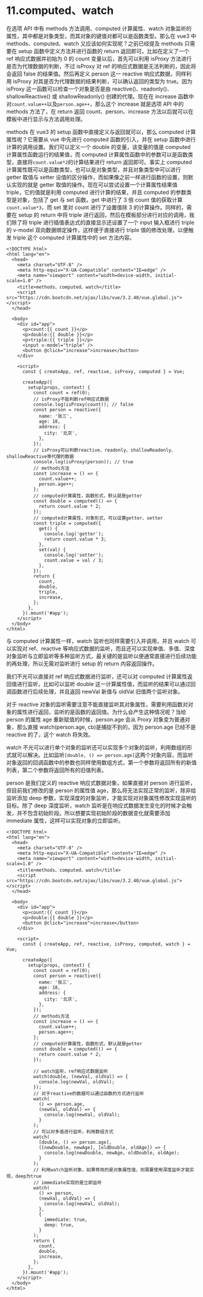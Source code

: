 # 11.computed、watch

在选项 API 中有 methods 方法调用、computed 计算属性、watch 对象监听的属性，其中都是对象类型，而其对象的键值对都可以是函数类型。那么在 vue3 中 methods、computed、watch 又应该如何实现呢？之前已经提及 methods 只需要在 setup 函数中定义方法并进行函数的 return 返回即可。比如在定义了一个 ref 响应式数据并初始为 0 的 count 变量以后，首先可以利用 isProxy 方法进行是否为代理数据的判断，不过 isProxy 对 ref 的响应式数据是无法判断的，因此将会返回 false 的结果值。然后再定义 person 这一 reactive 响应式数据，同样利用 isProxy 对其是否为代理数据的结果判断，可以确认返回的类型为 true。因为 isProxy 这一函数可以检查一个对象是否是由 reactive()、readonly()、shallowReactive() 或 shallowReadonly() 创建的代理。现在在 increase 函数中对`count.value++`以及`person.age++`，那么这个 increase 就是选项 API 中的 methods 方法了，在 return 返回 count、person、increase 方法以后就可以在模板中进行显示与方法调用处理。

methods 在 vue3 的 setup 函数中直接定义与返回就可以，那么 computed 计算属性呢？它需要从 vue 中先进行 computed 函数的引入，并在 setup 函数中进行计算的调用设置。我们可以定义一个 double 的变量，该变量的值是 computed 计算属性函数运行的结果值，而 computed 计算属性函数中的参数可以是函数类型，直接将`count.value*2`的计算结果进行 return 返回即可。事实上 computed 计算属性既可以是函数类型，也可以是对象类型，并且对象类型中可以进行 getter 取值与 setter 设值的区分操作，而如果像之前一样进行函数的设置，则默认实现的就是 getter 取值的操作。现在可以尝试设置一个计算属性结果值 triple，它的值就是利用 computed 进行计算的结果，并且 computed 的参数类型是对象，包括了 get 与 set 函数。get 中进行了 3 倍 count 值的获取计算`count.value*3`，而 set 里对 count 进行了设置值除 3 的计算操作。同样的，需要在 setup 的 return 中将 triple 进行返回，然后在模板部分进行对应的调用，我们除了将 triple 进行插值表达式的直接显示还设置了一个 input 输入框进行 triple 的 v-model 双向数据绑定操作，这样便于直接进行 triple 值的修改处理，以便触发 triple 这个 computed 计算属性中的 set 方法内容。

```vue
<!DOCTYPE html>
<html lang="en">
  <head>
    <meta charset="UTF-8" />
    <meta http-equiv="X-UA-Compatible" content="IE=edge" />
    <meta name="viewport" content="width=device-width, initial-scale=1.0" />
    <title>methods、computed、watch</title>
    <script src="https://cdn.bootcdn.net/ajax/libs/vue/3.2.40/vue.global.js"></script>
  </head>

  <body>
    <div id="app">
      <p>count:{{ count }}</p>
      <p>double:{{ double }}</p>
      <p>triple:{{ triple }}</p>
      <input v-model="triple" />
      <button @click="increase">increase</button>
    </div>

    <script>
      const { createApp, ref, reactive, isProxy, computed } = Vue;

      createApp({
        setup(props, context) {
          const count = ref(0);
          // isProxy不能判断ref响应式数据
          console.log(isProxy(count)); // false
          const person = reactive({
            name: '张三',
            age: 18,
            address: {
              city: '北京',
            },
          });
          // isProxy可以判断reactive、readonly、shallowReadonly、shallowReactive等代理的数据
          console.log(isProxy(person)); // true
          // methods方法
          const increase = () => {
            count.value++;
            person.age++;
          };
          // computed计算属性，函数形式，默认就是getter
          const double = computed(() => {
            return count.value * 2;
          });
          // computed计算属性，对象形式，可以设置getter、setter
          const triple = computed({
            get() {
              console.log('getter');
              return count.value * 3;
            },
            set(val) {
              console.log('setter');
              count.value = val / 3;
            },
          });
          return {
            count,
            double,
            triple,
            increase,
          };
        },
      }).mount('#app');
    </script>
  </body>
</html>
```

与 computed 计算属性一样，watch 监听也同样需要引入并调用，并且 watch 可以实现对 ref、reactive 等响应式数据的监听，而且还可以实现单值、多值、深度对象监听与立即监听等多种监听方式，最关键的是监听以便通常直接进行后续功能的再处理，所以无需对监听进行 setup 的 return 内容返回操作。

我们不光可以直接对 ref 响应式数据进行监听，还可以对 computed 计算属性返回值进行监听，比如可以监听 double 这一计算属性值，而监听的结果可以通过回调函数进行后续处理，并且返回 newVal 新值与 oldVal 旧值两个监听对象。

对于 reactive 对象的监听需要注意不能直接监听其对象属性，需要利用函数对对象的属性进行返回，监听的是函数的返回值。为什么会产生这种情况呢？当给 person 的属性 age 重新赋值的时候，person.age 会从 Proxy 对象变为普通对象，那么直接 watch(person.age, cb)是捕捉不到的，因为 person.age 已经不是 reactive 的了，这个 watch 将失效。

watch 不光可以进行单个对象的监听还可以实现多个对象的监听，利用数组的形式就可以解决。比如监听`[double, () => person.age]`这两个对象内容，而监听对象返回的回调函数中的参数也同样使用数组方式，第一个参数将返回所有的新值列表，第二个参数将返回所有的旧值列表。

person 是我们定义的 reactive 响应式数据对象，如果直接对 person 进行监听，但目前我们修改的是 person 的属性值 age，那么将无法实现正常的监听，除非给监听添加 deep 参数，实现深度的对象监听，才能实现对对象属性修改实现监听的目标。除了 deep 深度监听，watch 监听是在响应式数据发生变化的时候才会触发，并不包含初始阶段。所以想要实现初始阶段的数据变化就需要添加 immediate 属性，这样可以实现对象的立即监听。

```vue
<!DOCTYPE html>
<html lang="en">
  <head>
    <meta charset="UTF-8" />
    <meta http-equiv="X-UA-Compatible" content="IE=edge" />
    <meta name="viewport" content="width=device-width, initial-scale=1.0" />
    <title>methods、computed、watch</title>
    <script src="https://cdn.bootcdn.net/ajax/libs/vue/3.2.40/vue.global.js"></script>
  </head>

  <body>
    <div id="app">
      <p>count:{{ count }}</p>
      <p>double:{{ double }}</p>
      <button @click="increase">increase</button>
    </div>

    <script>
      const { createApp, ref, reactive, isProxy, computed, watch } = Vue;

      createApp({
        setup(props, context) {
          const count = ref(0);
          const person = reactive({
            name: '张三',
            age: 18,
            address: {
              city: '北京',
            },
          });
          // methods方法
          const increase = () => {
            count.value++;
            person.age++;
          };
          // computed计算属性，函数形式，默认就是getter
          const double = computed(() => {
            return count.value * 2;
          });

          // watch监听，ref响应式数据监听
          watch(double, (newVal, oldVal) => {
            console.log(newVal, oldVal);
          });
          // 对于reactive的数据可以通过函数的方式进行监听
          watch(
            () => person.age,
            (newVal, oldVal) => {
              console.log(newVal, oldVal);
            }
          );
          // 可以对多值进行监听，利用数组方式
          watch(
            [double, () => person.age],
            ([newDouble, newAge], [oldDouble, oldAge]) => {
              console.log(newDouble, newAge, oldDouble, oldAge);
            }
          );
          // 利用watch监听对象，如果修改的是对象属性值，则需要使用深度监听才能实现，deep为true
          // immediate实现的是立即监听
          watch(
            () => person,
            (newVal, oldVal) => {
              console.log(newVal, oldVal);
            },
            {
              immediate: true,
              deep: true,
            }
          );
          return {
            count,
            double,
            increase,
          };
        },
      }).mount('#app');
    </script>
  </body>
</html>
```
